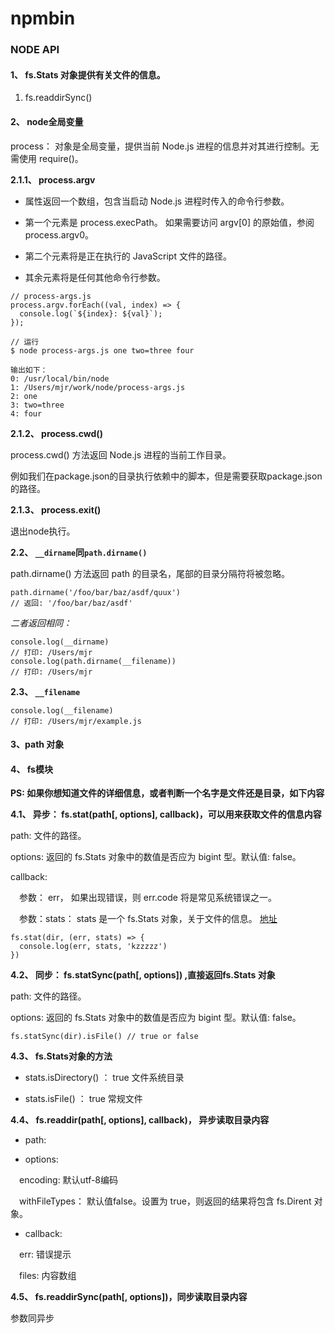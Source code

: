 # npmbin

### NODE API

#### 1、 fs.Stats 对象提供有关文件的信息。

1. fs.readdirSync()

#### 2、 node全局变量

process： 对象是全局变量，提供当前 Node.js 进程的信息并对其进行控制。无需使用 require()。

**2.1.1、 process.argv** 

- 属性返回一个数组，包含当启动 Node.js 进程时传入的命令行参数。 

- 第一个元素是 process.execPath。 如果需要访问 argv[0] 的原始值，参阅 process.argv0。

- 第二个元素将是正在执行的 JavaScript 文件的路径。 

- 其余元素将是任何其他命令行参数。

```
// process-args.js
process.argv.forEach((val, index) => {
  console.log(`${index}: ${val}`);
});

// 运行
$ node process-args.js one two=three four

输出如下：
0: /usr/local/bin/node
1: /Users/mjr/work/node/process-args.js
2: one
3: two=three
4: four

```

**2.1.2、 process.cwd()**

process.cwd() 方法返回 Node.js 进程的当前工作目录。 

例如我们在package.json的目录执行依赖中的脚本，但是需要获取package.json的路径。

**2.1.3、 process.exit()**

退出node执行。

**2.2、 `__dirname`同`path.dirname()`**

path.dirname() 方法返回 path 的目录名，尾部的目录分隔符将被忽略。

```
path.dirname('/foo/bar/baz/asdf/quux')
// 返回: '/foo/bar/baz/asdf'
```

*二者返回相同：*

```
console.log(__dirname)
// 打印: /Users/mjr
console.log(path.dirname(__filename))
// 打印: /Users/mjr
```


**2.3、 `__filename`**

```
console.log(__filename)
// 打印: /Users/mjr/example.js
```

#### 3、path 对象


#### 4、 fs模块

**PS: 如果你想知道文件的详细信息，或者判断一个名字是文件还是目录，如下内容**

**4.1、 异步： fs.stat(path[, options], callback)，可以用来获取文件的信息内容**

path: 文件的路径。

options: 返回的 fs.Stats 对象中的数值是否应为 bigint 型。默认值: false。

callback: 

 &#x3000;参数： err， 如果出现错误，则 err.code 将是常见系统错误之一。  

 &#x3000;参数：stats： stats 是一个 fs.Stats 对象，关于文件的信息。 [地址](http://nodejs.cn/api/fs.html#fs_class_fs_stats)

```
fs.stat(dir, (err, stats) => {
  console.log(err, stats, 'kzzzzz')
})
```

**4.2、 同步： fs.statSync(path[, options]) ,直接返回fs.Stats 对象**

path: 文件的路径。

options: 返回的 fs.Stats 对象中的数值是否应为 bigint 型。默认值: false。

```
fs.statSync(dir).isFile() // true or false
```

**4.3、 fs.Stats对象的方法**

- stats.isDirectory() ： true 文件系统目录 

- stats.isFile() ： true 常规文件 

**4.4、 fs.readdir(path[, options], callback)， 异步读取目录内容**

- path:

- options:

&#x3000;encoding: 默认utf-8编码

&#x3000;withFileTypes： 默认值false。设置为 true，则返回的结果将包含 fs.Dirent 对象。

- callback: 

&#x3000;err: 错误提示

&#x3000;files: 内容数组

**4.5、 fs.readdirSync(path[, options])，同步读取目录内容**

参数同异步